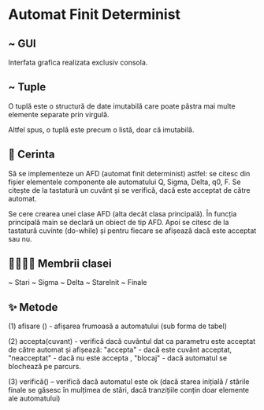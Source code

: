 # Automat  Finit Determinist## ~ GUIInterfata grafica realizata exclusiv consola.## ~ TupleO tuplă este o structură de date imutabilă care poate păstra mai multe elemente separate prin virgulă.Altfel spus, o tuplă este precum o listă, doar că imutabilă. ## 🦊 CerintaSă se implementeze un AFD (automat finit determinist) astfel: se citesc din fișier elementele componente ale automatului Q, Sigma, Delta, q0, F. Se citește de la tastatură un cuvânt și se verifică, dacă este acceptat de către automat. Se cere crearea unei clase AFD (alta decât clasa principală). În funcția principală main se declară un obiect de tip AFD. Apoi se citesc de la tastatură cuvinte (do-while) și pentru fiecare se afișează dacă este acceptat sau nu.## 👨‍👩‍👧‍👦 Membrii clasei~ Stari~ Sigma~ Delta~ StareInit~ Finale ## ✨ Metode (1)  afisare () - afișarea frumoasă a automatului (sub forma de tabel)(2) accepta(cuvant) - verifică dacă cuvântul dat ca parametru este acceptat de către automat și afișează: "accepta" - dacă este cuvânt acceptat, "neacceptat" - dacă nu este accepta , "blocaj" - dacă automatul se blochează pe parcurs.(3) verifică() – verifică dacă automatul este ok (dacă starea inițială / stările finale se găsesc în mulțimea de stări, dacă tranzițiile conțin doar elemente ale automatului) 